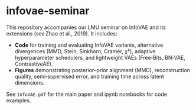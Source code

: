 # infovae-seminar

This repository accompanies our LMU seminar on InfoVAE and its extensions (see Zhao et al., 2019). It includes:

- **Code** for training and evaluating InfoVAE variants, alternative divergences (MMD, Stein, Sinkhorn, Cramér, χ²), adaptive hyperparameter schedulers, and lightweight VAEs (Free‑Bits, BN‑VAE, ContrastiveAE).  
- **Figures** demonstrating posterior–prior alignment (MMD), reconstruction quality, semi‑supervised error, and training time across latent dimensions.  

See `InfoVAE.pdf` for the main paper and ipynb notebooks for code examples.  
